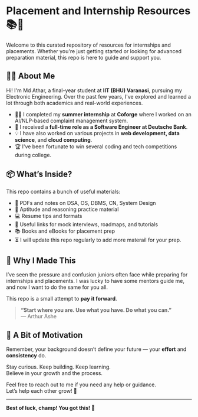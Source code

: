 # Placement and Internship Resources 📚💼

Welcome to this curated repository of resources for internships and placements. Whether you're just getting started or looking for advanced preparation material, this repo is here to guide and support you.

## 👨‍💻 About Me

Hi! I'm Md Athar, a final-year student at **IIT (BHU) Varanasi**, pursuing my Electronic Engineering. Over the past few years, I've explored and learned a lot through both academics and real-world experiences.

- 👨‍🏫 I completed my **summer internship** at **Coforge** where I worked on an AI/NLP-based complaint management system.
- 🏦 I received a **full-time role as a Software Engineer at Deutsche Bank**.
- 💡 I have also worked on various projects in **web development, data science**, and **cloud computing**.
- 🏆 I've been fortunate to win several coding and tech competitions during college.

## 📦 What’s Inside?

This repo contains a bunch of useful materials:
- 📑 PDFs and notes on DSA, OS, DBMS, CN, System Design
- 📘 Aptitude and reasoning practice material
- 💻 Resume tips and formats
- 🔗 Useful links for mock interviews, roadmaps, and tutorials
- 📚 Books and eBooks for placement prep
- ⏳ I will update this repo regularly to add more materail for your prep.

## 💬 Why I Made This

I’ve seen the pressure and confusion juniors often face while preparing for internships and placements. I was lucky to have some mentors guide me, and now I want to do the same for you all.

This repo is a small attempt to **pay it forward**.

> **“Start where you are. Use what you have. Do what you can.”**  
> — Arthur Ashe

## 🌟 A Bit of Motivation

Remember, your background doesn’t define your future — your **effort** and **consistency** do.

Stay curious. Keep building. Keep learning.  
Believe in your growth and the process.

Feel free to reach out to me if you need any help or guidance.  
Let’s help each other grow! 🚀

---

**Best of luck, champ! You got this! 💪**

